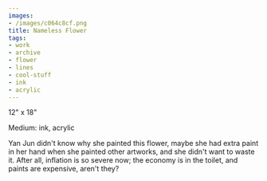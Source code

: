 ```yaml
---
images:
- /images/c064c8cf.png
title: Nameless Flower
tags:
- work
- archive
- flower
- lines
- cool-stuff
- ink
- acrylic
---
```

12" x 18"

Medium: ink, acrylic

Yan Jun didn't know why she painted this flower, maybe she had extra paint in her hand when she painted other artworks, and she didn't want to waste it. After all, inflation is so severe now; the economy is in the toilet, and paints are expensive, aren't they?
